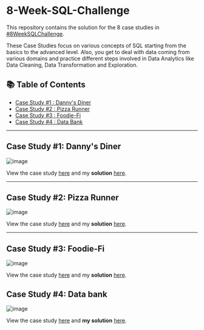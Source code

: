 # 8-Week-SQL-Challenge

This repository contains the solution for the 8 case studies in [#8WeekSQLChallenge](https://8weeksqlchallenge.com/).

These Case Studies focus on various concepts of SQL starting from the basics to the advanced level. Also, you get to deal with data coming from various domains and practice different steps involved in Data Analytics
like Data Cleaning, Data Transformation and Exploration.

## :books: Table of Contents

* [Case Study #1 : Danny's Diner](https://8weeksqlchallenge.com/case-study-1/)
* [Case Study #2 : Pizza Runner](https://8weeksqlchallenge.com/case-study-2/)
* [Case Study #3 : Foodie-Fi](https://8weeksqlchallenge.com/case-study-3/)
* [Case Study #4 : Data Bank](https://8weeksqlchallenge.com/case-study-4/)

***
## Case Study #1: Danny's Diner

![image](https://user-images.githubusercontent.com/96012488/187034603-a602a9f5-fcf0-49af-a9b9-8c6aba59c3ff.png)

View the case study [here](https://8weeksqlchallenge.com/case-study-1/) and my **solution** [here](https://github.com/PriyaPalak/8-Week-SQL-Challenge/blob/main/Case%20Study%20%231%20-%20Danny's%20Diner/Solution.md).

*** 

## Case Study #2: Pizza Runner

![image](https://user-images.githubusercontent.com/96012488/193450884-8db85cc3-fbc9-4038-99f5-87c3c611d40d.png)

View the case study [here](https://8weeksqlchallenge.com/case-study-2/) and my **solution** [here](https://github.com/PriyaPalak/8-Week-SQL-Challenge/tree/main/Case%20Study%20%232%20-%20Pizza%20Runner).

***

## Case Study #3: Foodie-Fi

![image](https://user-images.githubusercontent.com/96012488/193450997-465a1289-9e24-420d-a646-995cd0323994.png)

View the case study [here](https://8weeksqlchallenge.com/case-study-3/) and my **solution** [here]().

## Case Study #4: Data bank

![image](https://user-images.githubusercontent.com/96012488/200170493-dcd11be0-ece7-4387-b7d0-56a2a664f55c.png)

View the case study [here](https://8weeksqlchallenge.com/case-study-4/) and **my solution** [here](https://github.com/PriyaPalak/8-Week-SQL-Challenge/tree/main/Case%20Study%20%234%20-%20Data%20Bank).


